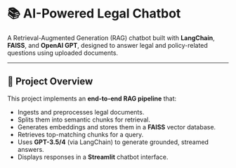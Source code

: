 # 📚 AI-Powered Legal Chatbot

A Retrieval-Augmented Generation (RAG) chatbot built with **LangChain**, **FAISS**, and **OpenAI GPT**, designed to answer legal and policy-related questions using uploaded documents.

---

## 📌 Project Overview

This project implements an **end-to-end RAG pipeline** that:

- Ingests and preprocesses legal documents.
- Splits them into semantic chunks for retrieval.
- Generates embeddings and stores them in a **FAISS** vector database.
- Retrieves top-matching chunks for a query.
- Uses **GPT-3.5/4** (via LangChain) to generate grounded, streamed answers.
- Displays responses in a **Streamlit** chatbot interface.



